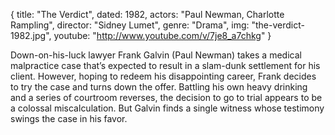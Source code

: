 {
  title: "The Verdict",
  dated: 1982,
  actors: "Paul Newman, Charlotte Rampling",
  director: "Sidney Lumet",
  genre: "Drama",
  img: "the-verdict-1982.jpg",
  youtube: "http://www.youtube.com/v/7je8_a7chkg"
}
 
Down-on-his-luck lawyer Frank Galvin (Paul Newman) takes a medical malpractice case that’s expected to result in a slam-dunk settlement for his client. However, hoping to redeem his disappointing career, Frank decides to try the case and turns down the offer. Battling his own heavy drinking and a series of courtroom reverses, the decision to go to trial appears to be a colossal miscalculation. But Galvin finds a single witness whose testimony swings the case in his favor. 
